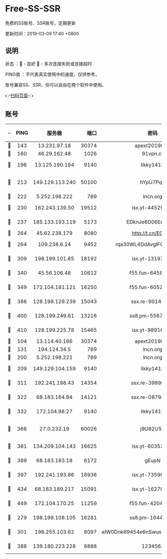 # Free-SS-SSR

免费的SS账号、SSR账号，定期更新

更新时间：2019-03-09 17:40 +0800

## 说明

状态     ：🙂 - 良好 🙁 - 多次连接失败或连接超时

PING值   ：不代表真实使用中的速度，仅供参考。

账号兼容SS、SSR，你可以自由在两个软件中使用。

👉[扫码页面](https://liesauer.github.io/Free-SS-SSR/)👈

## 账号

|-|PING|服务器|端口|密码|加密方式|区域|
|:----:|:----:|:-----:|-----:|:----:|:----:|:----:|
|🙂|143|13.231.97.18|30374|apext2019006|chacha20|JP|
|🙂|160|46.29.162.48|1026|91vpn.cf|rc4-md5|RU|
|🙂|196|13.125.190.194|9140|likky1415|aes-256-cfb|KR|
|🙂|213|149.129.113.240|50100|hYpU7PqP|chacha20-ietf-poly1305|CN|
|🙂|222|5.252.198.222|789|lncn.org|rc4|JP|
|🙂|230|162.243.139.50|19512|isx.yt-44529033|aes-256-cfb|US|
|🙂|237|185.133.193.119|5173|EDknJe6D06EoWDaw|aes-256-cfb|US|
|🙂|264|45.62.238.179|8080|http://t.cn/EGJIyrl|rc4-md5|CA|
|🙂|264|109.238.6.24|9452|rqa30WL4DdAvgIFG6Fs3znzTa|aes-256-cfb|FR|
|🙂|309|198.199.101.65|18192|isx.yt-13197237|aes-256-cfb|US|
|🙂|340|45.56.106.48|10612|f55.fun-64589896|aes-256-cfb|US|
|🙂|349|172.104.181.121|16250|f55.fun-60522964|aes-256-cfb|SG|
|🙂|386|128.199.129.239|15043|ssx.re-90145135|aes-256-cfb|SG|
|🙂|400|128.199.249.61|13216|ss8.pm-55672488|aes-256-cfb|SG|
|🙂|410|128.199.225.78|15465|isx.yt-98916705|aes-256-cfb|SG|
|🙂|104|13.114.40.186|30374|apext2019006|chacha20|JP|
|🙂|131|194.124.34.5|789|lncn.org|rc4|JP|
|🙂|200|5.252.198.221|789|lncn.org|rc4|JP|
|🙂|209|149.129.104.159|9140|likky1415|aes-256-cfb|HK|
|🙂|311|192.241.198.43|14354|ssx.re-39890928|aes-256-cfb|US|
|🙂|322|68.183.164.84|14121|ssx.re-08798532|aes-256-cfb|US|
|🙂|332|172.104.98.27|9140|likky1415|aes-256-cfb|JP|
|🙂|366|27.0.232.19|60026|j9U82U53|xchacha20-ietf-poly1305|HK|
|🙂|381|134.209.104.143|16625|isx.yt-60353704|aes-256-cfb|SG|
|🙂|389|68.183.183.18|6172|gEupN|aes-256-cfb|SG|
|🙂|397|192.241.193.86|18936|isx.yt-73590604|aes-256-cfb|US|
|🙂|434|68.183.189.217|15091|isx.yt-16270564|aes-256-cfb|SG|
|🙂|449|172.104.170.25|11259|f55.fun-42045141|aes-256-cfb|SG|
|🙁|279|198.199.108.105|16281|ss8.pm-16442096|aes-256-cfb|US|
|🙁|301|198.255.103.62|8097|eIW0Dnk69454e6nSwuspv9DmS201tQ0D|aes-256-cfb|US|
|🙁|388|139.180.223.228|8888|123456..|aes-256-cfb|JP|
